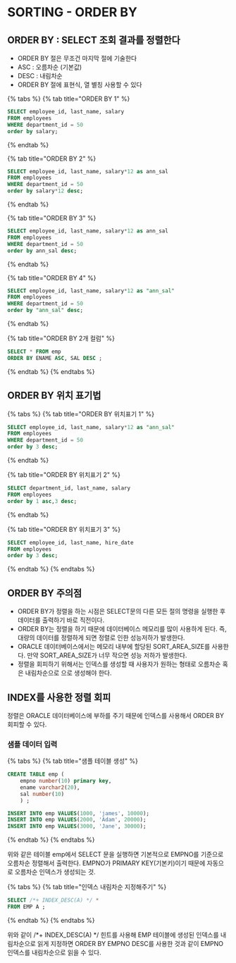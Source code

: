 # SORTING - ORDER BY

## ORDER BY : SELECT 조회 결과를 정렬한다

* ORDER BY 절은 무조건 마지막 절에 기술한다 
* ASC : 오름차순 \(기본값\) 
* DESC : 내림차순 
* ORDER BY 절에 표현식, 열 별칭 사용할 수 있다 

{% tabs %}
{% tab title="ORDER BY 1" %}
```sql
SELECT employee_id, last_name, salary
FROM employees
WHERE department_id = 50
order by salary;
```
{% endtab %}

{% tab title="ORDER BY 2" %}
```sql
SELECT employee_id, last_name, salary*12 as ann_sal
FROM employees
WHERE department_id = 50
order by salary*12 desc;
```
{% endtab %}

{% tab title="ORDER BY 3" %}
```sql
SELECT employee_id, last_name, salary*12 as ann_sal
FROM employees
WHERE department_id = 50
order by ann_sal desc;
```
{% endtab %}

{% tab title="ORDER BY 4" %}
```sql
SELECT employee_id, last_name, salary*12 as "ann_sal"
FROM employees
WHERE department_id = 50
order by "ann_sal" desc;
```
{% endtab %}

{% tab title="ORDER BY 2개 컬럼" %}
```sql
SELECT * FROM emp 
ORDER BY ENAME ASC, SAL DESC ;
```
{% endtab %}
{% endtabs %}

## ORDER BY 위치 표기법

{% tabs %}
{% tab title="ORDER BY 위치표기 1" %}
```sql
SELECT employee_id, last_name, salary*12 as "ann_sal"
FROM employees
WHERE department_id = 50
order by 3 desc;
```
{% endtab %}

{% tab title="ORDER BY 위치표기 2" %}
```sql
SELECT department_id, last_name, salary
FROM employees
order by 1 asc,3 desc;
```
{% endtab %}

{% tab title="ORDER BY 위치표기 3" %}
```sql
SELECT employee_id, last_name, hire_date
FROM employees
order by 3 desc;
```
{% endtab %}
{% endtabs %}

## ORDER BY 주의점

* ORDER BY가 정렬을 하는 시점은 SELECT문의 다른 모든 절의 명령을 실행한 후 데이터를 출력하기 바로 직전이다.
* ORDER BY는 정렬을 하기 때문에 데이터베이스 메모리를 많이 사용하게 된다. 즉, 대량의 데이터를 정렬하게 되면 정렬로 인한 성능저하가 발생한다. 
* ORACLE 데이터베이스에서는 메모리 내부에 할당된 SORT\_AREA\_SIZE를 사용한다. 만약 SORT\_AREA\_SIZE가 너무 작으면 성능 저하가 발생한다. 
* 정렬을 회피하기 위해서는 인덱스를 생성할 때 사용자가 원하는 형태로 오름차순 혹은 내림차순으로 으로 생성해야 한다. 

## INDEX를 사용한 정렬 회피

정렬은 ORACLE 데이터베이스에 부하를 주기 때문에 인덱스를 사용해서 ORDER BY 회피할 수 있다.

### 샘플 데이터 입력

{% tabs %}
{% tab title="샘플 테이블 생성" %}
```sql
CREATE TABLE emp (
    empno number(10) primary key, 
    ename varchar2(20), 
    sal number(10)
    ) ; 

INSERT INTO emp VALUES(1000, 'james', 10000); 
INSERT INTO emp VALUES(2000, 'Adam', 20000); 
INSERT INTO emp VALUES(3000, 'Jane', 30000);
```
{% endtab %}
{% endtabs %}

위와 같은 테이블 emp에서 SELECT 문을 실행하면 기본적으로 EMPNO를 기준으로 오름차순 정렬해서 출력한다. EMPNO가 PRIMARY KEY\(기본키\)이기 때문에 자동으로 오름차순 인덱스가 생성되는 것.

{% tabs %}
{% tab title="인덱스 내림차순 지정해주기" %}
```sql
SELECT /*+ INDEX_DESC(A) */ *
FROM EMP A ;
```
{% endtab %}
{% endtabs %}

위와 같이 /\*+ INDEX\_DESC\(A\) \*/ 힌트를 사용해 EMP 테이블에 생성된 인덱스를 내림차순으로 읽게 지정하면 ORDER BY EMPNO DESC를 사용한 것과 같이 EMPNO 인덱스를 내림차순으로 읽을 수 있다.


